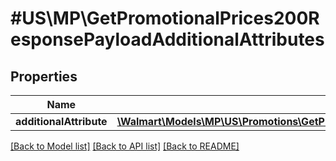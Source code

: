 # #US\MP\GetPromotionalPrices200ResponsePayloadAdditionalAttributes

## Properties

Name | Type | Description | Notes
------------ | ------------- | ------------- | -------------
**additionalAttribute** | [**\Walmart\Models\MP\US\Promotions\GetPromotionalPrices200ResponsePayloadAdditionalAttributesAdditionalAttributeInner[]**](GetPromotionalPrices200ResponsePayloadAdditionalAttributesAdditionalAttributeInner.md) |  |


[[Back to Model list]](../) [[Back to API list]](../../Api/US/MP) [[Back to README]](../../README.md)
